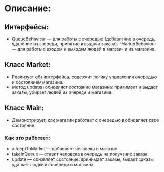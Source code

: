 # Описание:
## Интерфейсы:

* QueueBehaviour — для работы с очередью (добавление в очередь, удаление из очереди, принятие и выдача заказа).
*MarketBehaviour — для работы с входом и выходом людей в магазин и из магазина.
## Класс Market:

* Реализует оба интерфейса, содержит логику управления очередью и состоянием магазина.
* Метод update() обновляет состояние магазина: принимает и выдает заказы, убирает людей из очереди и магазина.
## Класс Main:

* Демонстрирует, как магазин работает с очередью и обновляет свое состояние.
### Как это работает:
* acceptToMarket — добавляет человека в магазин.
* takeInQueue — ставит человека в очередь на получение заказа.
* update — обновляет состояние: принимает заказы, выдает заказы, удаляет людей из очереди и магазина.